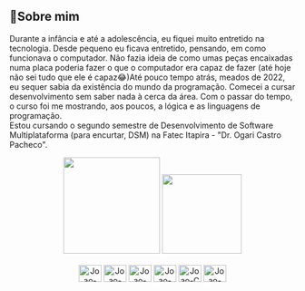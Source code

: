 ## 👾Sobre mim
Durante a infância e até a adolescência, eu fiquei muito entretido na tecnologia. Desde pequeno eu ficava entretido, pensando, em como funcionava o computador. Não fazia ideia de como umas peças encaixadas numa placa poderia fazer o que o computador era capaz de fazer (até hoje não sei tudo que ele é capaz😂)Até pouco tempo atrás, meados de 2022, eu sequer sabia da existência do mundo da programação. Comecei a cursar desenvolvimento sem saber nada à cerca da área. Com o passar do tempo, o curso foi me mostrando, aos poucos, a lógica e as linguagens de programação.   
Estou cursando o segundo semestre de Desenvolvimento de Software Multiplataforma (para encurtar, DSM) na Fatec Itapira - "Dr. Ogari Castro Pacheco". 
<div align="center">
  <picture>
    <source 
    srcset="https://github-readme-stats.vercel.app/api?username=Joao-PauloBR&show_icons=true&theme=midnight-purple&hide=contribs&count_private=true&locale=pt-br"
    media="(prefers-color-scheme: dark)" />
    <source
    srcset="https://github-readme-stats.vercel.app/api?username=Joao-PauloBR&show_icons=true&theme=buefy&hide=contribs&count_private=true&locale=pt-br"
    media="(prefers-color-scheme: light), (prefers-color-scheme: no-preference)" />
    <img height="170em" src="https://github-readme-stats.vercel.app/api?username=Joao-PauloBR" />
  </picture>
  <picture>
    <source 
    srcset="https://github-readme-stats.vercel.app/api/top-langs/?username=Joao-PauloBR&layout=compact&theme=midnight-purple&locale=pt-br"
    media="(prefers-color-scheme: dark)" />
    <source
    srcset="https://github-readme-stats.vercel.app/api/top-langs/?username=Joao-PauloBR&layout=compact&theme=buefy&locale=pt-br"
    media="(prefers-color-scheme: light), (prefers-color-scheme: no-preference)" />
    <img height="140em" src="https://github-readme-stats.vercel.app/api/top-langs/?username=Joao-PauloBR" />
  </picture>
</div>

<div align="center" valign="top"><br>
  <img align="center" alt="Joao-HTML5" height="30" width="40" src="https://cdn.jsdelivr.net/gh/devicons/devicon/icons/html5/html5-original.svg">
  <img align="center" alt="Joao-CSS" height="30" width="40" src="https://cdn.jsdelivr.net/gh/devicons/devicon/icons/css3/css3-original.svg">
  <img align="center" alt="Joao-Python" height="30" width="40" src="https://cdn.jsdelivr.net/gh/devicons/devicon/icons/python/python-original.svg">
  <img align="center" alt="Joao-PHP" height="30" width="40" src="https://cdn.jsdelivr.net/gh/devicons/devicon/icons/php/php-original.svg">
  <img align="center" alt="Joao-C" height="30" width="40" src="https://cdn.jsdelivr.net/gh/devicons/devicon/icons/c/c-original.svg">
  <img align="center" alt="Joao-Java" height="30" width="40" src="https://cdn.jsdelivr.net/gh/devicons/devicon/icons/java/java-original.svg">
</div>

